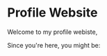 # Profile Website

Welcome to my profile webiste, 
<!-- enter your target audience after the comma above -->

Since you're here, you might be: 
<!-- make a bulleted list of 3 fictional visitors to your site. Include a few detials about them that could impact how you design for them. For each visitor, assign a task or goal they have for visiting your profile website -->
